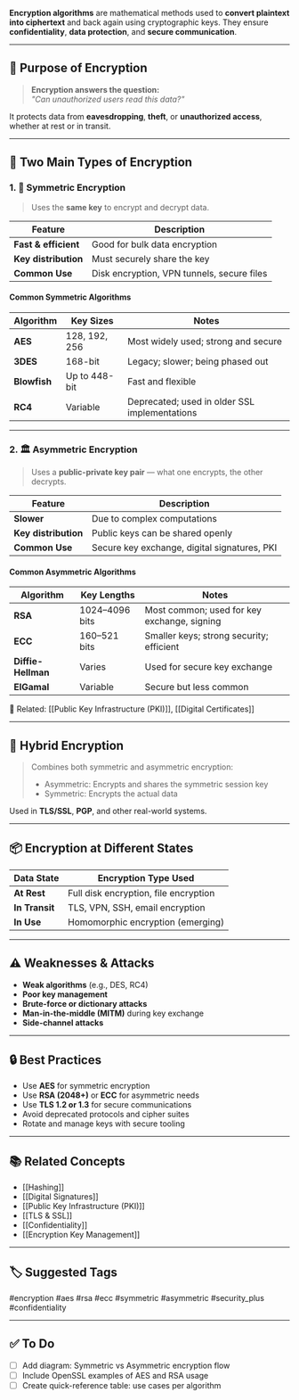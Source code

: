 **Encryption algorithms** are mathematical methods used to **convert plaintext into ciphertext** and back again using cryptographic keys. They ensure **confidentiality**, **data protection**, and **secure communication**.

---

## 🎯 Purpose of Encryption

> **Encryption answers the question:**  
> _"Can unauthorized users read this data?"_

It protects data from **eavesdropping**, **theft**, or **unauthorized access**, whether at rest or in transit.

---

## 🔄 Two Main Types of Encryption

### 1. 🧱 Symmetric Encryption

> Uses the **same key** to encrypt and decrypt data.

| Feature           | Description                                  |
|------------------|----------------------------------------------|
| **Fast & efficient** | Good for bulk data encryption             |
| **Key distribution** | Must securely share the key                |
| **Common Use**    | Disk encryption, VPN tunnels, secure files   |

#### Common Symmetric Algorithms

| Algorithm    | Key Sizes     | Notes                                        |
|--------------|---------------|----------------------------------------------|
| **AES**      | 128, 192, 256 | Most widely used; strong and secure          |
| **3DES**     | 168-bit       | Legacy; slower; being phased out             |
| **Blowfish** | Up to 448-bit | Fast and flexible                            |
| **RC4**      | Variable      | Deprecated; used in older SSL implementations|

---

### 2. 🏛 Asymmetric Encryption

> Uses a **public-private key pair** — what one encrypts, the other decrypts.

| Feature           | Description                                    |
|------------------|------------------------------------------------|
| **Slower**        | Due to complex computations                   |
| **Key distribution** | Public keys can be shared openly            |
| **Common Use**    | Secure key exchange, digital signatures, PKI   |

#### Common Asymmetric Algorithms

| Algorithm     | Key Lengths     | Notes                                      |
|---------------|------------------|--------------------------------------------|
| **RSA**       | 1024–4096 bits   | Most common; used for key exchange, signing|
| **ECC**       | 160–521 bits     | Smaller keys; strong security; efficient    |
| **Diffie-Hellman** | Varies     | Used for secure key exchange               |
| **ElGamal**    | Variable        | Secure but less common                     |

📎 Related: [[Public Key Infrastructure (PKI)]], [[Digital Certificates]]

---

## 🔁 Hybrid Encryption

> Combines both symmetric and asymmetric encryption:
> - Asymmetric: Encrypts and shares the symmetric session key
> - Symmetric: Encrypts the actual data

Used in **TLS/SSL**, **PGP**, and other real-world systems.

---

## 📦 Encryption at Different States

| Data State          | Encryption Type Used                    |
|---------------------|------------------------------------------|
| **At Rest**         | Full disk encryption, file encryption    |
| **In Transit**      | TLS, VPN, SSH, email encryption          |
| **In Use**          | Homomorphic encryption (emerging)        |

---

## ⚠️ Weaknesses & Attacks

- **Weak algorithms** (e.g., DES, RC4)
- **Poor key management**
- **Brute-force or dictionary attacks**
- **Man-in-the-middle (MITM)** during key exchange
- **Side-channel attacks**

---

## 🔒 Best Practices

- Use **AES** for symmetric encryption
- Use **RSA (2048+)** or **ECC** for asymmetric needs
- Use **TLS 1.2 or 1.3** for secure communications
- Avoid deprecated protocols and cipher suites
- Rotate and manage keys with secure tooling

---

## 📚 Related Concepts

- [[Hashing]]
- [[Digital Signatures]]
- [[Public Key Infrastructure (PKI)]]
- [[TLS & SSL]]
- [[Confidentiality]]
- [[Encryption Key Management]]

---

## 🏷 Suggested Tags

#encryption #aes #rsa #ecc #symmetric #asymmetric #security_plus #confidentiality

---

## ✅ To Do

- [ ] Add diagram: Symmetric vs Asymmetric encryption flow
- [ ] Include OpenSSL examples of AES and RSA usage
- [ ] Create quick-reference table: use cases per algorithm
